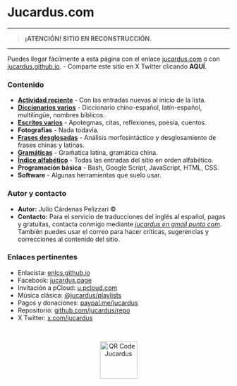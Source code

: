 # Jucardus.com

---

> **¡ATENCIÓN! SITIO EN RECONSTRUCCIÓN.**

---

Puedes llegar fácilmente a esta página con el enlace [jucardus.com](https://jucardus.com) o con [jucardus.github.io](https://jucardus.github.io). - Comparte este sitio en X Twitter clicando **AQUÍ**.

### Contenido

* [**Actividad reciente**](./indices/actividad.md) - Con las entradas nuevas al inicio de la lista.
* [**Diccionarios varios**](./indices/diccionarios.md) - Diccionario chino-español, latín-español, multilingüe, nombres bíblicos.
* [**Escritos varios**](./indices/escritos.md) - Apotegmas, citas, reflexiones, poesía, cuentos.
* **Fotografías** - Nada todavía.
* [**Frases desglosadas**](./indices/frases.md) - Análisis morfosintáctico y desglosamiento de frases chinas y latinas.
* [**Gramáticas**](./indices/gramaticas.md) - Graḿatica latina, gramática china.
* [**Índice alfabético**](./indices/alfabetico.md) - Todas las entradas del sitio en orden alfabético.
* **Programación básica** - Bash, Google Script, JavaScript, HTML, CSS.
* **Software** - Algunas herramientas que suelo usar.

### Autor y contacto

* **Autor:** Julio Cárdenas Pelizzari ©
* **Contacto:** Para el servicio de traducciones del inglés al español, pagas y gratuitas, contacta conmigo mediante [_jucardus en gmail punto com_](https://jucardus.github.io/#autor-y-contacto). También puedes usar el correo para hacer críticas, sugerencias y correcciones al contenido del sitio.

### Enlaces pertinentes

* Enlacista: [enlcs.github.io](https://enlcs.github.io)
* Facebook: [jucardus.page](https://www.facebook.com/jucardus.page)
* Invitación a pCloud: [u.pcloud.com](https://u.pcloud.com/#page=register&invite=sBID7ZQ96upV)
* Música clásica: [@jucardus/playlists](https://www.youtube.com/@jucardus/playlists)
* Pagos y donaciones: [paypal.me/jucardus](https://paypal.me/jucardus)
* Repositorio: [github.com/jucardus/repo](https://github.com/jucardus/repo)
* X Twitter: [x.com/jucardus](https://x.com/jucardus)

&nbsp;

<p align="center">
  <img
    alt="QR Code Jucardus"
    src="https://i.postimg.cc/25xL80sg/qr-https-jucardus-com.png"
    width="85px"
    />
</p>
